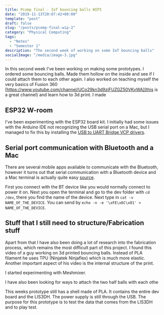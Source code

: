 ```yaml
---
title: Pcomp final - IoT bouncing balls WIP3
date: "2019-11-13T20:07:42+00:00"
template: "post"
draft: false
slug: "/posts/pcomp-final-wip-2"
category: "Physical Computing"
tags:
  - "Notes"
  - "Semester 1"
description: "The second week of working on some IoT bouncing balls"
socialImage: "/media/image-3.jpg"
---
```

In this second week I've been working on making some prototypes. I ordered some bouncing balls. Made them hollow on the inside and see if I could attach them to each other again. I also worked on teaching myself the very basics of Fusion 360 [https://www.youtube.com/channel/UCo29kn3d9ziFUZGZ50VKvWA](this is a great channel) and learn how to 3d print. I made 

## ESP32 W-room
I've been experimenting with the ESP32 board kit. I initially had some issues with the Arduino IDE not recognizing the USB serial port on a Mac, but I managed to fix this by installing the [USB to UART Bridge VCP drivers](https://www.silabs.com/products/development-tools/software/usb-to-uart-bridge-vcp-drivers).

## Serial port communication with Bluetooth and a Mac
There are several mobile apps available to communicate with the Bluetooth, however it turns out that serial communication with a Bluetooth device and a Mac terminal is actually quite easy [source](https://www.youtube.com/watch?v=0TzYDOIaDYA).

First you connect with the BT device like you would normally connect to power it on. Next you open the terminal and go to the dev folder with ```cd /dev```, there you find the name of the device. Next type in ```cat -v NAME_OF_THE_DEVICE```. You can send by ```echo -n -e '\xFE\x6C\x01' >  NAME_OF_THE_DEVICE```.

## Stuff that I still need to structure/Fabrication stuff
Apart from that I have also been doing a lot of research into the fabrication process, which remains the most difficult part of this project. I found this video of a guy working on 3d printed bouncing balls. Instead of PLA filament he uses TPU (Ninjatek Ninjaflex) which is much more elastic. Another important aspect of his video is the internal structure of the print.

I started experimenting with Meshmixer.

I have also been looking for ways to attach the two half balls with each othe

This weeks prototype still has a shell made of PLA. It contains the entire dev board and the LIS3DH. The power supply is still through the USB. The purpose for this prototype is to test the data that comes from the LIS3DH and to play test.


